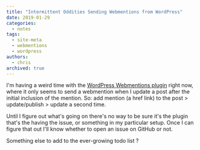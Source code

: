 ```yaml
---
title: "Intermittent Oddities Sending Webmentions from WordPress"
date: 2019-01-29
categories:
  - notes
tags:
  - site-meta
  - webmentions
  - wordpress
authors:
  - chris
archived: true
---
```


I'm having a weird time with the [WordPress Webmentions plugin](https://github.com/pfefferle/wordpress-webmention) right now, where it only seems to send a webmention when I update a post after the initial inclusion of the mention. So: add mention (a href link) to the post > update/publish > update a second time.

Until I figure out what's going on there's no way to be sure it's the plugin that's the having the issue, or something in my particular setup. Once I can figure that out I'll know whether to open an issue on GitHub or not.

Something else to add to the ever-growing todo list ?
